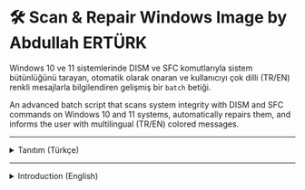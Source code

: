 # 🛠️ Scan & Repair Windows Image by Abdullah ERTÜRK

Windows 10 ve 11 sistemlerinde DISM ve SFC komutlarıyla sistem bütünlüğünü tarayan, otomatik olarak onaran ve kullanıcıyı çok dilli (TR/EN) renkli mesajlarla bilgilendiren gelişmiş bir `batch` betiği. 


An advanced batch script that scans system integrity with DISM and SFC commands on Windows 10 and 11 systems, automatically repairs them, and informs the user with multilingual (TR/EN) colored messages.

---

<details>
<summary>Tanıtım (Türkçe)</summary>

### 🧩 Özellikler
- Yönetici izni kontrolü ve **otomatik yükseltme**
- DISM `CheckHealth`, `ScanHealth`, `RestoreHealth` desteği  
- `sfc /scannow` entegrasyonu  
- Türkçe ve İngilizce **otomatik dil algılama**
- Duruma göre **renkli bilgilendirme mesajları**
- Geçici log dosyalarının otomatik temizliği

### 🖥️ Desteklenen Sistemler
- Windows 10 (1809 ve sonrası)
- Windows 11 (tüm sürümler)

### 🚀 Kullanım
Script çalıştırıldığında sistemin sağlık durumu kontrol edilir. Onarılabilir bir sorun varsa otomatik olarak DISM ve SFC devreye girer.  
Kullanıcının hiçbir müdahalede bulunmasına gerek yoktur.

### 💬 Geri Bildirim
Her türlü öneri ve geri bildirim için lütfen GitHub üzerinden katkıda bulunun.

### ⚠️ Uyarı
Bu betik sistem dosyalarında değişiklik yapar. Kullanım tamamen sizin sorumluluğunuzdadır. Kritik verilerinizi yedeklemeniz önerilir.

</details>

---

<details>
<summary>Introduction (English)</summary>

### 🧩 Features
- Admin rights check and **auto elevation**
- Supports DISM `CheckHealth`, `ScanHealth`, and `RestoreHealth`
- Includes `sfc /scannow`
- **Auto language detection** (Turkish / English)
- Color-coded status messages
- Cleans up temporary log files after execution

### 🖥️ Supported Systems
- Windows 10 (1809 or later)
- Windows 11 (all versions)

### 🚀 Usage
Just run the script. It will check the health status of your system. If a repairable issue is found, it will automatically trigger DISM and SFC.  
No user interaction is required.

### 💬 Feedback
Please contribute via GitHub for any suggestions or feedback.

### ⚠️ Disclaimer
This script makes changes to your system files. Use at your own risk. It is highly recommended to back up your important data before use.

</details>
